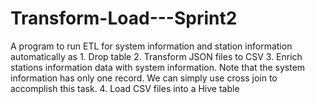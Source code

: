 # Transform-Load---Sprint2
A program to run ETL for system information and station information automatically as 1. Drop table 2. Transform JSON files to CSV 3. Enrich stations information data with system information. Note that the system information has only one record. We can simply use cross join to accomplish this task. 4. Load CSV files into a Hive table
